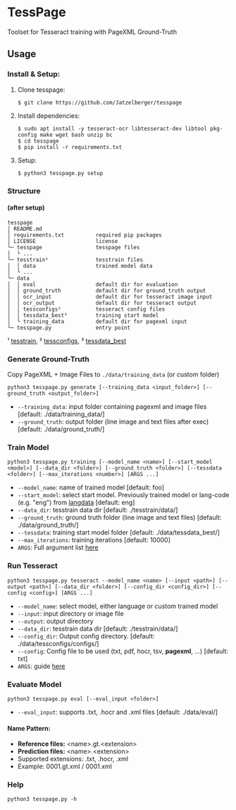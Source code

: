 # TessPage
Toolset for Tesseract training with PageXML Ground-Truth

## Usage
### Install & Setup:
1. Clone tesspage:
    ```
    $ git clone https://github.com/Jatzelberger/tesspage
    ```

2. Install dependencies:
    ```
    $ sudo apt install -y tesseract-ocr libtesseract-dev libtool pkg-config make wget bash unzip bc
    $ cd tesspage
    $ pip install -r requirements.txt
   ```
3. Setup:
     ```
     $ python3 tesspage.py setup
     ```
   
### Structure
#### (after setup)
```
tesspage
│ README.md                 
│ requirements.txt          required pip packages
│ LICENSE                   license
└─ tesspage                 tesspage files
│  └ ...
└─ tesstrain¹               tesstrain files
│  │ data                   trained model data 
│  └ ...
└─ data
│  │ eval                   default dir for evaluation
│  │ ground_truth           default dir for ground_truth output
│  │ ocr_input              default dir for tesseract image input
│  │ ocr_output             default dir for tesseract output
│  │ tessconfigs²           tesseract config files
│  │ tessdata_best³         training start model 
│  └ training_data          default dir for pagexml input
└─ tesspage.py              entry point

```
¹ [tesstrain](https://github.com/tesseract-ocr/tesstrain), ² [tessconfigs](https://github.com/tesseract-ocr/tessconfigs.git), ³ [tessdata_best](https://github.com/tesseract-ocr/tessdata_best) 

### Generate Ground-Truth
Copy PageXML + Image Files to `./data/training_data` (or custom folder)
```
python3 tesspage.py generate [--training_data <input_folder>] [--ground_truth <output_folder>]
```
- `--training_data`: input folder containing pagexml and image files [default: ./data/training_data/]
- `--ground_truth`: output folder (line image and text files after exec) [default: ./data/ground_truth/]

### Train Model
```
python3 tesspage.py training [--model_name <name>] [--start_model <model>] [--data_dir <folder>] [--ground_truth <folder>] [--tessdata <folder>] [--max_iterations <number>] [ARGS ...]
```
- `--model_name`: name of trained model [default: foo]
- `--start_model`: select start model. Previously trained model or lang-code (e.g. "eng") from [langdata](https://github.com/tesseract-ocr/langdata) [default: eng]
- `--data_dir`: tesstrain data dir [default: ./tesstrain/data/]
- `--ground_truth`: ground truth folder (line image and text files) [default: ./data/ground_truth/]
- `--tessdata`: training start model folder [default: ./data/tessdata_best/]
- `--max_iterations`: training iterations [default: 10000]
- `ARGS`: Full argument list [here](https://github.com/tesseract-ocr/tesstrain#train)

### Run Tesseract
```
python3 tesspage.py tesseract --model_name <name> [--input <path>] [--output <path>] [--data_dir <folder>] [--config_dir <config_dir>] [--config <config>] [ARGS ...]
```
- `--model_name`: select model, either language or custom trained model
- `--input`: input directory or image file
- `--output`: output directory
- `--data_dir`: tesstrain data dir [default: ./tesstrain/data/]
- `--config_dir`: Output config directory. [default: ./data/tessconfigs/configs/]
- `--config`: Config file to be used (txt, pdf, hocr, tsv, **pagexml**, ...) [default: txt]
- `ARGS`: guide [here](https://tesseract-ocr.github.io/tessdoc/Command-Line-Usage.html)

### Evaluate Model
```
python3 tesspage.py eval [--eval_input <folder>]
```
- `--eval_input`: supports .txt, .hocr and .xml files [default: ./data/eval/]

#### Name Pattern:
- __Reference files:__ \<name>.gt.\<extension>
- __Prediction files:__ \<name>.\<extension>
- Supported extensions: .txt, .hocr, .xml
- Example: 0001.gt.xml / 0001.xml

### Help
```
python3 tesspage.py -h
```

